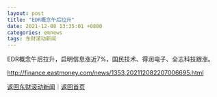 ```yaml
---
layout: post
title: "EDR概念午后拉升"
date: 2021-12-08 13:35:01 +0800
categories: emnews
tags: 东财滚动新闻
---
```


EDR概念午后拉升，启明信息涨近7%，国民技术、得润电子、全志科技跟涨。

<http://finance.eastmoney.com/news/1353,202112082207006695.html>

[返回东财滚动新闻](//finews.withounder.com/emnews/)｜[返回首页](//finews.withounder.com/)